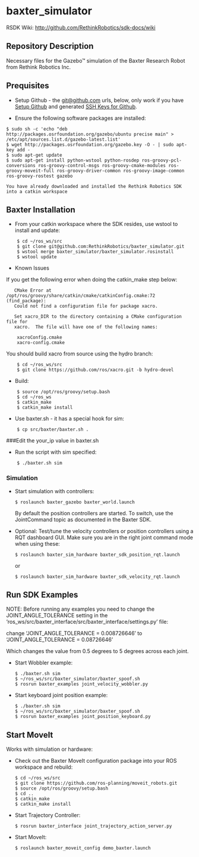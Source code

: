 baxter_simulator
=============
RSDK Wiki: http://github.com/RethinkRobotics/sdk-docs/wiki

## Repository Description
Necessary files for the Gazebo™ simulation of the Baxter Research Robot from Rethink Robotics Inc.


## Prequisites

 * Setup Github - the git@github.com urls, below, only work if you 
   have [Setup Github](https://help.github.com/articles/set-up-git) and 
   generated [SSH Keys for Github](https://help.github.com/articles/generating-ssh-keys).

 * Ensure the following software packages are installed:

```
$ sudo sh -c 'echo "deb http://packages.osrfoundation.org/gazebo/ubuntu precise main" > /etc/apt/sources.list.d/gazebo-latest.list'
$ wget http://packages.osrfoundation.org/gazebo.key -O - | sudo apt-key add -
$ sudo apt-get update
$ sudo apt-get install python-wstool python-rosdep ros-groovy-pcl-conversions ros-groovy-control-msgs ros-groovy-cmake-modules ros-groovy-moveit-full ros-groovy-driver-common ros-groovy-image-common ros-groovy-rostest gazebo

You have already downloaded and installed the Rethink Robotics SDK into a catkin workspace
```

## Baxter Installation

* From your catkin workspace where the SDK resides, use wstool to install and update:

```
    $ cd ~/ros_ws/src
    $ git clone git@github.com:RethinkRobotics/baxter_simulator.git
    $ wstool merge baxter_simulator/baxter_simulator.rosinstall
    $ wstool update
```


* Known Issues

If you get the following error when doing the catkin_make step below:
```
   CMake Error at /opt/ros/groovy/share/catkin/cmake/catkinConfig.cmake:72 (find_package):
   Could not find a configuration file for package xacro.

   Set xacro_DIR to the directory containing a CMake configuration file for
   xacro.  The file will have one of the following names:

    xacroConfig.cmake
    xacro-config.cmake
```

You should build xacro from source using the hydro branch:

```
    $ cd ~/ros_ws/src
    $ git clone https://github.com/ros/xacro.git -b hydro-devel
```

* Build:

```
    $ source /opt/ros/groovy/setup.bash
    $ cd ~/ros_ws
    $ catkin_make
    $ catkin_make install 
```

* Use baxter.sh - it has a special hook for sim:


```
    $ cp src/baxter/baxter.sh .

```

###Edit the your_ip value in baxter.sh

* Run the script with sim specified:

```
    $ ./baxter.sh sim

```



### Simulation 

 * Start simulation with controllers:
   ```
   $ roslaunch baxter_gazebo baxter_world.launch
   ```
   By default the position controllers are started. To switch, use the JointCommand topic 
   as documented in the Baxter SDK.

 * Optional: Test/tune the velocity controllers or position controllers using a RQT dashboard GUI. 
   Make sure you are in the right joint command mode when using these:

   ```
   $ roslaunch baxter_sim_hardware baxter_sdk_position_rqt.launch
   ```
   or
   ```
   $ roslaunch baxter_sim_hardware baxter_sdk_velocity_rqt.launch 
   ```

## Run SDK Examples

NOTE: Before running any examples you need to change the JOINT_ANGLE_TOLERANCE setting in the ‘ros_ws/src/baxter_interface/src/baxter_interface/settings.py’ file:

change ‘JOINT_ANGLE_TOLERANCE = 0.008726646’ to ‘JOINT_ANGLE_TOLERANCE = 0.08726646’

Which changes the value from 0.5 degrees to 5 degrees across each joint.

 * Start Wobbler example:

   ```
   $ ./baxter.sh sim
   $ ~/ros_ws/src/baxter_simulator/baxter_spoof.sh
   $ rosrun baxter_examples joint_velocity_wobbler.py
   ```

 * Start keyboard joint position example:

   ```
   $ ./baxter.sh sim
   $ ~/ros_ws/src/baxter_simulator/baxter_spoof.sh
   $ rosrun baxter_examples joint_position_keyboard.py

   ```


## Start MoveIt

Works with simulation or hardware:

 * Check out the Baxter MoveIt configuration package into your ROS workspace and rebuild:

   ```
   $ cd ~/ros_ws/src
   $ git clone https://github.com/ros-planning/moveit_robots.git
   $ source /opt/ros/groovy/setup.bash
   $ cd ..
   $ catkin_make
   $ catkin_make install 
   ```

 * Start Trajectory Controller:

   ```
   $ rosrun baxter_interface joint_trajectory_action_server.py
   ```

 * Start MoveIt:

   ```
   $ roslaunch baxter_moveit_config demo_baxter.launch
   ```



